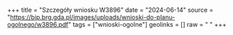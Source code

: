 +++
title = "Szczegóły wniosku W3896"
date = "2024-06-14"
source = "https://bip.brg.gda.pl/images/uploads/wnioski-do-planu-ogolnego/w3896.pdf"
tags = ["wnioski-ogolne"]
geolinks = []
raw = " "
+++





